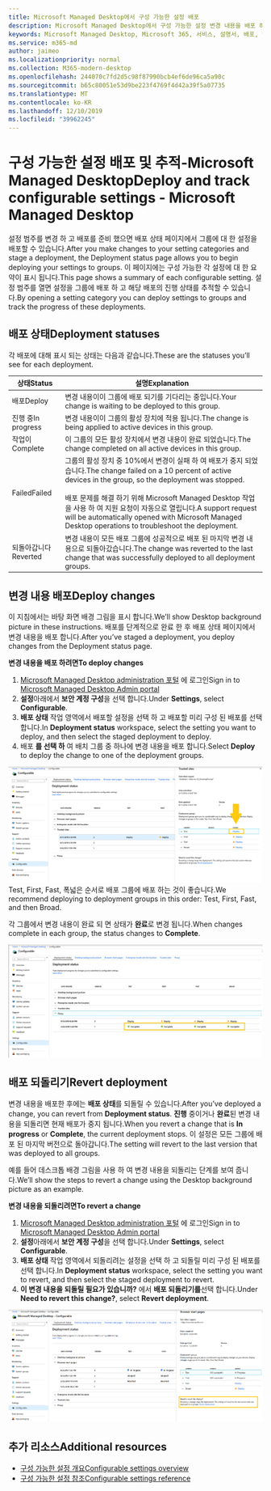 ```yaml
---
title: Microsoft Managed Desktop에서 구성 가능한 설정 배포
description: Microsoft Managed Desktop에서 구성 가능한 설정 변경 내용을 배포 하 고 추적 합니다.
keywords: Microsoft Managed Desktop, Microsoft 365, 서비스, 설명서, 배포, 단계적 배포, 구성 가능한 설정
ms.service: m365-md
author: jaimeo
ms.localizationpriority: normal
ms.collection: M365-modern-desktop
ms.openlocfilehash: 244070c7fd2d5c98f87990bcb4ef6de96ca5a90c
ms.sourcegitcommit: b65c80051e53d9be223f4769f4d42a39f5a07735
ms.translationtype: MT
ms.contentlocale: ko-KR
ms.lasthandoff: 12/10/2019
ms.locfileid: "39962245"
---
```

# <a name="deploy-and-track-configurable-settings---microsoft-managed-desktop"></a><span data-ttu-id="a86bb-104">구성 가능한 설정 배포 및 추적-Microsoft Managed Desktop</span><span class="sxs-lookup"><span data-stu-id="a86bb-104">Deploy and track configurable settings - Microsoft Managed Desktop</span></span>

<span data-ttu-id="a86bb-105">설정 범주를 변경 하 고 배포를 준비 했으면 배포 상태 페이지에서 그룹에 대 한 설정을 배포할 수 있습니다.</span><span class="sxs-lookup"><span data-stu-id="a86bb-105">After you make changes to your setting categories and stage a deployment, the Deployment status page allows you to begin deploying your settings to groups.</span></span> <span data-ttu-id="a86bb-106">이 페이지에는 구성 가능한 각 설정에 대 한 요약이 표시 됩니다.</span><span class="sxs-lookup"><span data-stu-id="a86bb-106">This page shows a summary of each configurable setting.</span></span> <span data-ttu-id="a86bb-107">설정 범주를 열면 설정을 그룹에 배포 하 고 해당 배포의 진행 상태를 추적할 수 있습니다.</span><span class="sxs-lookup"><span data-stu-id="a86bb-107">By opening a setting category you can deploy settings to groups and track the progress of these deployments.</span></span>

## <a name="deployment-statuses"></a><span data-ttu-id="a86bb-108">배포 상태</span><span class="sxs-lookup"><span data-stu-id="a86bb-108">Deployment statuses</span></span> 

<span data-ttu-id="a86bb-109">각 배포에 대해 표시 되는 상태는 다음과 같습니다.</span><span class="sxs-lookup"><span data-stu-id="a86bb-109">These are the statuses you’ll see for each deployment.</span></span>

<span data-ttu-id="a86bb-110">상태</span><span class="sxs-lookup"><span data-stu-id="a86bb-110">Status</span></span>  | <span data-ttu-id="a86bb-111">설명</span><span class="sxs-lookup"><span data-stu-id="a86bb-111">Explanation</span></span> 
--- | --- 
<span data-ttu-id="a86bb-112">배포</span><span class="sxs-lookup"><span data-stu-id="a86bb-112">Deploy</span></span> | <span data-ttu-id="a86bb-113">변경 내용이이 그룹에 배포 되기를 기다리는 중입니다.</span><span class="sxs-lookup"><span data-stu-id="a86bb-113">Your change is waiting to be deployed to this group.</span></span>
<span data-ttu-id="a86bb-114">진행 중</span><span class="sxs-lookup"><span data-stu-id="a86bb-114">In progress</span></span> | <span data-ttu-id="a86bb-115">변경 내용이이 그룹의 활성 장치에 적용 됩니다.</span><span class="sxs-lookup"><span data-stu-id="a86bb-115">The change is being applied to active devices in this group.</span></span> 
<span data-ttu-id="a86bb-116">작업이</span><span class="sxs-lookup"><span data-stu-id="a86bb-116">Complete</span></span> | <span data-ttu-id="a86bb-117">이 그룹의 모든 활성 장치에서 변경 내용이 완료 되었습니다.</span><span class="sxs-lookup"><span data-stu-id="a86bb-117">The change completed on all active devices in this group.</span></span> 
<span data-ttu-id="a86bb-118">Failed</span><span class="sxs-lookup"><span data-stu-id="a86bb-118">Failed</span></span> | <span data-ttu-id="a86bb-119">그룹의 활성 장치 중 10%에서 변경이 실패 하 여 배포가 중지 되었습니다.</span><span class="sxs-lookup"><span data-stu-id="a86bb-119">The change failed on a 10 percent of active devices in the group, so the deployment was stopped.</span></span><br><br> <span data-ttu-id="a86bb-120">배포 문제를 해결 하기 위해 Microsoft Managed Desktop 작업을 사용 하 여 지원 요청이 자동으로 열립니다.</span><span class="sxs-lookup"><span data-stu-id="a86bb-120">A support request will be automatically opened with Microsoft Managed Desktop operations to troubleshoot the deployment.</span></span> 
<span data-ttu-id="a86bb-121">되돌아갑니다</span><span class="sxs-lookup"><span data-stu-id="a86bb-121">Reverted</span></span> | <span data-ttu-id="a86bb-122">변경 내용이 모든 배포 그룹에 성공적으로 배포 된 마지막 변경 내용으로 되돌아갔습니다.</span><span class="sxs-lookup"><span data-stu-id="a86bb-122">The change was reverted to the last change that was successfully deployed to all deployment groups.</span></span>

## <a name="deploy-changes"></a><span data-ttu-id="a86bb-123">변경 내용 배포</span><span class="sxs-lookup"><span data-stu-id="a86bb-123">Deploy changes</span></span>

<span data-ttu-id="a86bb-124">이 지침에서는 바탕 화면 배경 그림을 표시 합니다.</span><span class="sxs-lookup"><span data-stu-id="a86bb-124">We’ll show Desktop background picture in these instructions.</span></span> <span data-ttu-id="a86bb-125">배포를 단계적으로 완료 한 후 배포 상태 페이지에서 변경 내용을 배포 합니다.</span><span class="sxs-lookup"><span data-stu-id="a86bb-125">After you’ve staged a deployment, you deploy changes from the Deployment status page.</span></span> 

<span data-ttu-id="a86bb-126">**변경 내용을 배포 하려면**</span><span class="sxs-lookup"><span data-stu-id="a86bb-126">**To deploy changes**</span></span>

1. <span data-ttu-id="a86bb-127">[Microsoft Managed Desktop administration 포털](https://aka.ms/mwaasportal) 에 로그인</span><span class="sxs-lookup"><span data-stu-id="a86bb-127">Sign in to [Microsoft Managed Desktop Admin portal](https://aka.ms/mwaasportal)</span></span>
2. <span data-ttu-id="a86bb-128">**설정**아래에서 **보안 계정 구성**을 선택 합니다.</span><span class="sxs-lookup"><span data-stu-id="a86bb-128">Under **Settings**, select **Configurable**.</span></span>
3. <span data-ttu-id="a86bb-129">**배포 상태** 작업 영역에서 배포할 설정을 선택 하 고 배포할 미리 구성 된 배포를 선택 합니다.</span><span class="sxs-lookup"><span data-stu-id="a86bb-129">In **Deployment status** workspace, select the setting you want to deploy, and then select the staged deployment to deploy.</span></span>
4. <span data-ttu-id="a86bb-130">배포 **를 선택 하** 여 배치 그룹 중 하나에 변경 내용을 배포 합니다.</span><span class="sxs-lookup"><span data-stu-id="a86bb-130">Select **Deploy** to deploy the change to one of the deployment groups.</span></span>

<span data-ttu-id="a86bb-131">![배포 상태 작업 영역입니다.</span><span class="sxs-lookup"><span data-stu-id="a86bb-131">![Deployment status workspace.</span></span> <span data-ttu-id="a86bb-132">오른쪽의 신뢰할 수 있는 사이트 창입니다.</span><span class="sxs-lookup"><span data-stu-id="a86bb-132">Trusted sites pane on the right.</span></span> <span data-ttu-id="a86bb-133">배포 그룹 섹션에는 배포 그룹, 장치 및 상태의 세 가지 열이 있습니다.</span><span class="sxs-lookup"><span data-stu-id="a86bb-133">In the Deployment groups section are three columns: deployment groups, devices, and status.</span></span> <span data-ttu-id="a86bb-134">상태 열에서 "배포"가 강조 표시 됩니다.](images/1deployedit.png)</span><span class="sxs-lookup"><span data-stu-id="a86bb-134">In the status column, "deploy" is highlighted.](images/1deployedit.png)</span></span>
<span data-ttu-id="a86bb-135">Test, First, Fast, 폭넓은 순서로 배포 그룹에 배포 하는 것이 좋습니다.</span><span class="sxs-lookup"><span data-stu-id="a86bb-135">We recommend deploying to deployment groups in this order: Test, First, Fast, and then Broad.</span></span> 

<span data-ttu-id="a86bb-136">각 그룹에서 변경 내용이 완료 되 면 상태가 **완료**로 변경 됩니다.</span><span class="sxs-lookup"><span data-stu-id="a86bb-136">When changes complete in each group, the status changes to **Complete**.</span></span>

![업데이트, 버전, 테스트, 처음, 빠르게, 광범위 한 열이 포함 된 배포 상태 작업 영역입니다.](images/2completeedit.png)

## <a name="revert-deployment"></a><span data-ttu-id="a86bb-139">배포 되돌리기</span><span class="sxs-lookup"><span data-stu-id="a86bb-139">Revert deployment</span></span>

<span data-ttu-id="a86bb-140">변경 내용을 배포한 후에는 **배포 상태**를 되돌릴 수 있습니다.</span><span class="sxs-lookup"><span data-stu-id="a86bb-140">After you’ve deployed a change, you can revert from **Deployment status**.</span></span> <span data-ttu-id="a86bb-141">**진행** 중이거나 **완료**된 변경 내용을 되돌리면 현재 배포가 중지 됩니다.</span><span class="sxs-lookup"><span data-stu-id="a86bb-141">When you revert a change that is **In progress** or **Complete**, the current deployment stops.</span></span> <span data-ttu-id="a86bb-142">이 설정은 모든 그룹에 배포 된 마지막 버전으로 돌아갑니다.</span><span class="sxs-lookup"><span data-stu-id="a86bb-142">The setting will revert to the last version that was deployed to all groups.</span></span> 

<span data-ttu-id="a86bb-143">예를 들어 데스크톱 배경 그림을 사용 하 여 변경 내용을 되돌리는 단계를 보여 줍니다.</span><span class="sxs-lookup"><span data-stu-id="a86bb-143">We’ll show the steps to revert a change using the Desktop background picture as an example.</span></span> 

<span data-ttu-id="a86bb-144">**변경 내용을 되돌리려면**</span><span class="sxs-lookup"><span data-stu-id="a86bb-144">**To revert a change**</span></span>
1. <span data-ttu-id="a86bb-145">[Microsoft Managed Desktop administration 포털](https://aka.ms/mwaasportal) 에 로그인</span><span class="sxs-lookup"><span data-stu-id="a86bb-145">Sign in to [Microsoft Managed Desktop Admin portal](https://aka.ms/mwaasportal)</span></span>
2. <span data-ttu-id="a86bb-146">**설정**아래에서 **보안 계정 구성**을 선택 합니다.</span><span class="sxs-lookup"><span data-stu-id="a86bb-146">Under **Settings**, select **Configurable**.</span></span>
3. <span data-ttu-id="a86bb-147">**배포 상태** 작업 영역에서 되돌리려는 설정을 선택 하 고 되돌릴 미리 구성 된 배포를 선택 합니다.</span><span class="sxs-lookup"><span data-stu-id="a86bb-147">In **Deployment status** workspace, select the setting you want to revert, and then select the staged deployment to revert.</span></span>
4. <span data-ttu-id="a86bb-148">**이 변경 내용을 되돌릴 필요가 있습니까?** 에서 **배포 되돌리기를**선택 합니다.</span><span class="sxs-lookup"><span data-stu-id="a86bb-148">Under **Need to revert this change?**, select **Revert deployment**.</span></span>

![배포 상태 작업 영역입니다.](images/3revert.png) 

## <a name="additional-resources"></a><span data-ttu-id="a86bb-152">추가 리소스</span><span class="sxs-lookup"><span data-stu-id="a86bb-152">Additional resources</span></span>
- [<span data-ttu-id="a86bb-153">구성 가능한 설정 개요</span><span class="sxs-lookup"><span data-stu-id="a86bb-153">Configurable settings overview</span></span>](config-setting-overview.md)
- [<span data-ttu-id="a86bb-154">구성 가능한 설정 참조</span><span class="sxs-lookup"><span data-stu-id="a86bb-154">Configurable settings reference</span></span>](config-setting-ref.md) 

